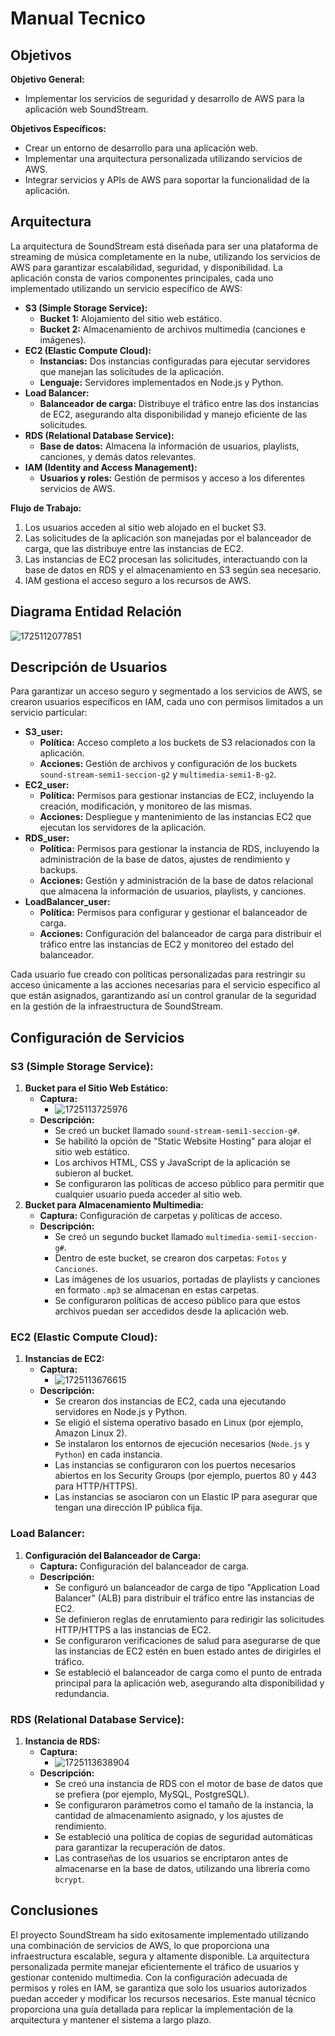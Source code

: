 # Manual Tecnico

## Objetivos

**Objetivo General:**

* Implementar los servicios de seguridad y desarrollo de AWS para la aplicación web SoundStream.

**Objetivos Específicos:**

* Crear un entorno de desarrollo para una aplicación web.
* Implementar una arquitectura personalizada utilizando servicios de AWS.
* Integrar servicios y APIs de AWS para soportar la funcionalidad de la aplicación.

## Arquitectura

La arquitectura de SoundStream está diseñada para ser una plataforma de streaming de música completamente en la nube, utilizando los servicios de AWS para garantizar escalabilidad, seguridad, y disponibilidad. La aplicación consta de varios componentes principales, cada uno implementado utilizando un servicio específico de AWS:

* **S3 (Simple Storage Service):**
  * **Bucket 1:** Alojamiento del sitio web estático.
  * **Bucket 2:** Almacenamiento de archivos multimedia (canciones e imágenes).
* **EC2 (Elastic Compute Cloud):**
  * **Instancias:** Dos instancias configuradas para ejecutar servidores que manejan las solicitudes de la aplicación.
  * **Lenguaje:** Servidores implementados en Node.js y Python.
* **Load Balancer:**
  * **Balanceador de carga:** Distribuye el tráfico entre las dos instancias de EC2, asegurando alta disponibilidad y manejo eficiente de las solicitudes.
* **RDS (Relational Database Service):**
  * **Base de datos:** Almacena la información de usuarios, playlists, canciones, y demás datos relevantes.
* **IAM (Identity and Access Management):**
  * **Usuarios y roles:** Gestión de permisos y acceso a los diferentes servicios de AWS.

**Flujo de Trabajo:**

1. Los usuarios acceden al sitio web alojado en el bucket S3.
2. Las solicitudes de la aplicación son manejadas por el balanceador de carga, que las distribuye entre las instancias de EC2.
3. Las instancias de EC2 procesan las solicitudes, interactuando con la base de datos en RDS y el almacenamiento en S3 según sea necesario.
4. IAM gestiona el acceso seguro a los recursos de AWS.

## Diagrama Entidad Relación

![1725112077851](images/ManualTecnico/1725112077851.png)

## Descripción de Usuarios

Para garantizar un acceso seguro y segmentado a los servicios de AWS, se crearon usuarios específicos en IAM, cada uno con permisos limitados a un servicio particular:

* **S3\_user:**
  * **Política:** Acceso completo a los buckets de S3 relacionados con la aplicación.
  * **Acciones:** Gestión de archivos y configuración de los buckets `sound-stream-semi1-seccion-g2` y `multimedia-semi1-B-g2`.
* **EC2\_user:**
  * **Política:** Permisos para gestionar instancias de EC2, incluyendo la creación, modificación, y monitoreo de las mismas.
  * **Acciones:** Despliegue y mantenimiento de las instancias EC2 que ejecutan los servidores de la aplicación.
* **RDS\_user:**
  * **Política:** Permisos para gestionar la instancia de RDS, incluyendo la administración de la base de datos, ajustes de rendimiento y backups.
  * **Acciones:** Gestión y administración de la base de datos relacional que almacena la información de usuarios, playlists, y canciones.
* **LoadBalancer\_user:**
  * **Política:** Permisos para configurar y gestionar el balanceador de carga.
  * **Acciones:** Configuración del balanceador de carga para distribuir el tráfico entre las instancias de EC2 y monitoreo del estado del balanceador.

Cada usuario fue creado con políticas personalizadas para restringir su acceso únicamente a las acciones necesarias para el servicio específico al que están asignados, garantizando así un control granular de la seguridad en la gestión de la infraestructura de SoundStream.

## Configuración de Servicios

### **S3 (Simple Storage Service):**

1. **Bucket para el Sitio Web Estático:**
   * **Captura:**
     * ![1725113725976](images/ManualTecnico/1725113725976.png)
   * **Descripción:**
     * Se creó un bucket llamado `sound-stream-semi1-seccion-g#`.
     * Se habilitó la opción de "Static Website Hosting" para alojar el sitio web estático.
     * Los archivos HTML, CSS y JavaScript de la aplicación se subieron al bucket.
     * Se configuraron las políticas de acceso público para permitir que cualquier usuario pueda acceder al sitio web.
2. **Bucket para Almacenamiento Multimedia:**
   * **Captura:** Configuración de carpetas y políticas de acceso.
   * **Descripción:**
     * Se creó un segundo bucket llamado `multimedia-semi1-seccion-g#`.
     * Dentro de este bucket, se crearon dos carpetas: `Fotos` y `Canciones`.
     * Las imágenes de los usuarios, portadas de playlists y canciones en formato `.mp3` se almacenan en estas carpetas.
     * Se configuraron políticas de acceso público para que estos archivos puedan ser accedidos desde la aplicación web.

### **EC2 (Elastic Compute Cloud):**

1. **Instancias de EC2:**
   * **Captura:**
     * ![1725113676615](images/ManualTecnico/1725113676615.png)
   * **Descripción:**
     * Se crearon dos instancias de EC2, cada una ejecutando servidores en Node.js y Python.
     * Se eligió el sistema operativo basado en Linux (por ejemplo, Amazon Linux 2).
     * Se instalaron los entornos de ejecución necesarios (`Node.js` y `Python`) en cada instancia.
     * Las instancias se configuraron con los puertos necesarios abiertos en los Security Groups (por ejemplo, puertos 80 y 443 para HTTP/HTTPS).
     * Las instancias se asociaron con un Elastic IP para asegurar que tengan una dirección IP pública fija.

### **Load Balancer:**

1. **Configuración del Balanceador de Carga:**
   * **Captura:** Configuración del balanceador de carga.
   * **Descripción:**
     * Se configuró un balanceador de carga de tipo "Application Load Balancer" (ALB) para distribuir el tráfico entre las instancias de EC2.
     * Se definieron reglas de enrutamiento para redirigir las solicitudes HTTP/HTTPS a las instancias de EC2.
     * Se configuraron verificaciones de salud para asegurarse de que las instancias de EC2 estén en buen estado antes de dirigirles el tráfico.
     * Se estableció el balanceador de carga como el punto de entrada principal para la aplicación web, asegurando alta disponibilidad y redundancia.

### **RDS (Relational Database Service):**

1. **Instancia de RDS:**
   * **Captura:**
     * ![1725113638904](images/ManualTecnico/1725113638904.png)
   * **Descripción:**
     * Se creó una instancia de RDS con el motor de base de datos que se prefiera (por ejemplo, MySQL, PostgreSQL).
     * Se configuraron parámetros como el tamaño de la instancia, la cantidad de almacenamiento asignado, y los ajustes de rendimiento.
     * Se estableció una política de copias de seguridad automáticas para garantizar la recuperación de datos.
     * Las contraseñas de los usuarios se encriptaron antes de almacenarse en la base de datos, utilizando una librería como `bcrypt`.

## Conclusiones

El proyecto SoundStream ha sido exitosamente implementado utilizando una combinación de servicios de AWS, lo que proporciona una infraestructura escalable, segura y altamente disponible. La arquitectura personalizada permite manejar eficientemente el tráfico de usuarios y gestionar contenido multimedia. Con la configuración adecuada de permisos y roles en IAM, se garantiza que solo los usuarios autorizados puedan acceder y modificar los recursos necesarios. Este manual técnico proporciona una guía detallada para replicar la implementación de la arquitectura y mantener el sistema a largo plazo.
